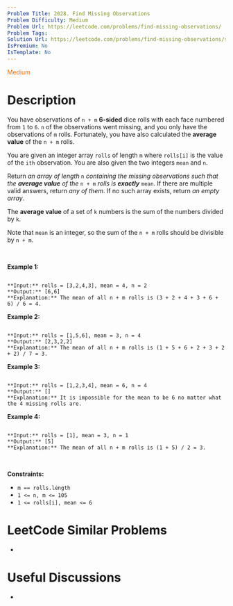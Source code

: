 ```yaml
---
Problem Title: 2028. Find Missing Observations
Problem Difficulty: Medium
Problem Url: https://leetcode.com/problems/find-missing-observations/
Problem Tags: 
Solution Url: https://leetcode.com/problems/find-missing-observations/solution/
IsPremium: No
IsTemplate: No
---
```


<span style="color: rgb(239, 108, 0);">Medium</span>

# Description

You have observations of `n + m` **6-sided** dice rolls with each face numbered from `1` to `6`. `n` of the observations went missing, and you only have the observations of `m` rolls. Fortunately, you have also calculated the **average value** of the `n + m` rolls.


You are given an integer array `rolls` of length `m` where `rolls[i]` is the value of the `ith` observation. You are also given the two integers `mean` and `n`.


Return *an array of length* `n` *containing the missing observations such that the **average value** of the* `n + m` *rolls is **exactly*** `mean`. If there are multiple valid answers, return *any of them*. If no such array exists, return *an empty array*.


The **average value** of a set of `k` numbers is the sum of the numbers divided by `k`.


Note that `mean` is an integer, so the sum of the `n + m` rolls should be divisible by `n + m`.


 


**Example 1:**



```

**Input:** rolls = [3,2,4,3], mean = 4, n = 2
**Output:** [6,6]
**Explanation:** The mean of all n + m rolls is (3 + 2 + 4 + 3 + 6 + 6) / 6 = 4.

```

**Example 2:**



```

**Input:** rolls = [1,5,6], mean = 3, n = 4
**Output:** [2,3,2,2]
**Explanation:** The mean of all n + m rolls is (1 + 5 + 6 + 2 + 3 + 2 + 2) / 7 = 3.

```

**Example 3:**



```

**Input:** rolls = [1,2,3,4], mean = 6, n = 4
**Output:** []
**Explanation:** It is impossible for the mean to be 6 no matter what the 4 missing rolls are.

```

**Example 4:**



```

**Input:** rolls = [1], mean = 3, n = 1
**Output:** [5]
**Explanation:** The mean of all n + m rolls is (1 + 5) / 2 = 3.

```

 


**Constraints:**


* `m == rolls.length`
* `1 <= n, m <= 105`
* `1 <= rolls[i], mean <= 6`




# LeetCode Similar Problems

- []()

# Useful Discussions

- []()
